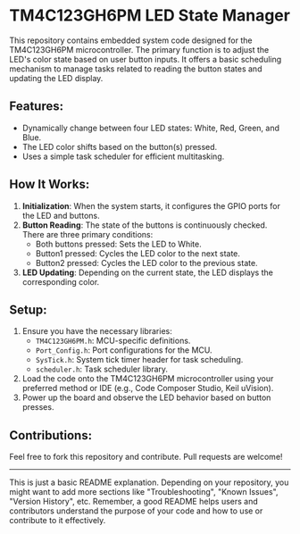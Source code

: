# TM4C123GH6PM LED State Manager

This repository contains embedded system code designed for the TM4C123GH6PM microcontroller. The primary function is to adjust the LED's color state based on user button inputs. It offers a basic scheduling mechanism to manage tasks related to reading the button states and updating the LED display.

## Features:
- Dynamically change between four LED states: White, Red, Green, and Blue.
- The LED color shifts based on the button(s) pressed.
- Uses a simple task scheduler for efficient multitasking.

## How It Works:
1. **Initialization**: When the system starts, it configures the GPIO ports for the LED and buttons.
2. **Button Reading**: The state of the buttons is continuously checked. There are three primary conditions:
   - Both buttons pressed: Sets the LED to White.
   - Button1 pressed: Cycles the LED color to the next state.
   - Button2 pressed: Cycles the LED color to the previous state.
3. **LED Updating**: Depending on the current state, the LED displays the corresponding color.

## Setup:
1. Ensure you have the necessary libraries:
   - `TM4C123GH6PM.h`: MCU-specific definitions.
   - `Port_Config.h`: Port configurations for the MCU.
   - `SysTick.h`: System tick timer header for task scheduling.
   - `scheduler.h`: Task scheduler library.
2. Load the code onto the TM4C123GH6PM microcontroller using your preferred method or IDE (e.g., Code Composer Studio, Keil uVision).
3. Power up the board and observe the LED behavior based on button presses.

## Contributions:
Feel free to fork this repository and contribute. Pull requests are welcome!

---

This is just a basic README explanation. Depending on your repository, you might want to add more sections like "Troubleshooting", "Known Issues", "Version History", etc. Remember, a good README helps users and contributors understand the purpose of your code and how to use or contribute to it effectively.